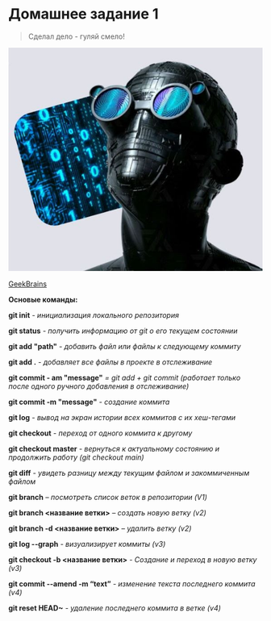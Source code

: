 # Домашнее задание 1
> Сделал дело - гуляй смело!

![Разработчик](Снимок.jpg)

[GeekBrains](https://gb.ru)

**Основые команды:**

**git init** *- инициализация локального репозитория*

**git status** *- получить информацию от git о его текущем состоянии*

**git add "path"** *- добавить файл или файлы к следующему коммиту*

**git add .** *- добавляет все файлы в проекте в отслеживание*

**git commit - am "message"** *= git add + git commit (работает только после одного ручного добавления в отслеживание)*

**git commit -m "message"** *- создание коммита*

**git log** *- вывод на экран истории всех коммитов с их хеш-тегами*

**git checkout** *- переход от одного коммита к другому*

**git checkout master** *- вернуться к актуальному состоянию и продолжить работу (git checkout main)*

**git diff** *- увидеть разницу между текущим файлом и закоммиченным файлом*

**git branch** *– посмотреть список веток в репозитории (V1)*

**git branch <название ветки>** *– создать новую ветку (v2)*

**git branch -d <название ветки>** *– удалить ветку (v2)*

**git log --graph** *- визуализирует коммиты (v3)*

**git checkout -b <название ветки>** *- Создание и переход в новую ветку (v3)*

**git commit --amend -m “text”** *- изменение текста последнего коммита (v4)*

**git reset HEAD~** *- удаление последнего коммита в ветке (v4)*
